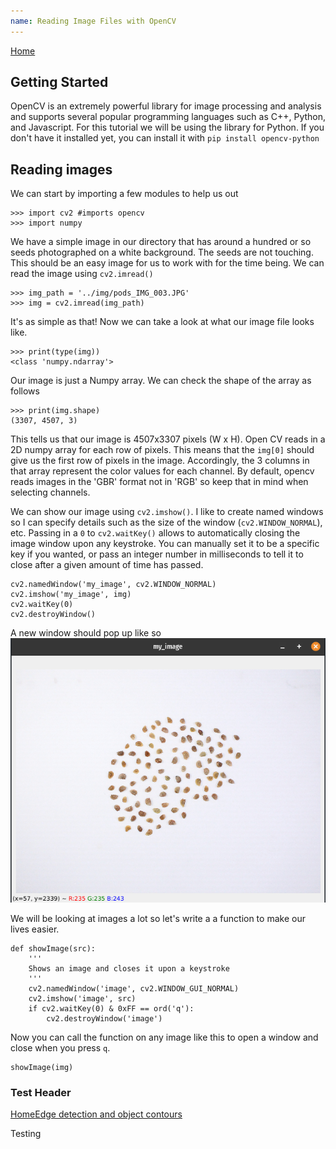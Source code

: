 ```yaml
---
name: Reading Image Files with OpenCV
---
```

<a href="./">Home</a>

## Getting Started

OpenCV is an extremely powerful library for image processing and analysis and supports several popular programming languages such as C++, Python, and Javascript. For this tutorial we will be using the library for Python. If you don't have it installed yet, you can install it with
`pip install opencv-python`

## Reading images
We can start by importing a few modules to help us out

```
>>> import cv2 #imports opencv
>>> import numpy
```

We have a simple image in our directory that has around a hundred or so seeds photographed on a white background. The seeds are not touching. This should be an easy image for us to work with for the time being. We can read the image using `cv2.imread()`

```
>>> img_path = '../img/pods_IMG_003.JPG'
>>> img = cv2.imread(img_path)
```

It's as simple as that! Now we can take a look at what our image file looks like.

```
>>> print(type(img))
<class 'numpy.ndarray'>
```

Our image is just a Numpy array. We can check the shape of the array as follows
```
>>> print(img.shape)
(3307, 4507, 3)
```

This tells us that our image is 4507x3307 pixels (W x H). Open CV reads in a 2D numpy array for each row of pixels. This means that the `img[0]` should give us the first row of pixels in the image. Accordingly, the 3 columns in that array represent the color values for each channel. By default, opencv reads images in the 'GBR' format not in 'RGB' so keep that in mind when selecting channels.

We can show our image using `cv2.imshow()`. I like to create named windows so I can specify details such as the size of the window (`cv2.WINDOW_NORMAL`), etc. Passing in a `0` to `cv2.waitKey()` allows to automatically closing the image window upon any keystroke. You can manually set it to be a specific key if you wanted, or pass an integer number in milliseconds to tell it to close after a given amount of time has passed.

```
cv2.namedWindow('my_image', cv2.WINDOW_NORMAL)
cv2.imshow('my_image', img)
cv2.waitKey(0)
cv2.destroyWindow()
```
A new window should pop up like so
<img src="img/my_image.png" style="max-width: 100%;" title="Showing image in OpenCV" alt="Showing images in OpenCV">

We will be looking at images a lot so let's write a a function to make our lives easier.
```
def showImage(src):
	'''
	Shows an image and closes it upon a keystroke
	'''
	cv2.namedWindow('image', cv2.WINDOW_GUI_NORMAL)
	cv2.imshow('image', src)
	if cv2.waitKey(0) & 0xFF == ord('q'):
		cv2.destroyWindow('image')

```

Now you can call the function on any image like this to open a window and close when you press `q`.
```
showImage(img)
```

### Test Header
<div>
	<a href="./" align="left">Home</a><a href="canny_countours" align="right">Edge detection and object contours</a>
</div>

Testing